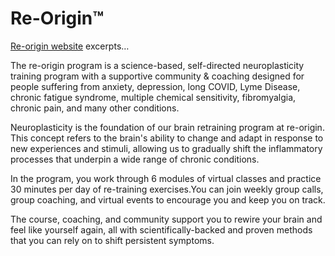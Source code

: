 # Re-Origin™

[Re-origin website](https://www.re-origin.com/) excerpts…

The re-origin program is a science-based, self-directed neuroplasticity training program with a supportive community & coaching designed for people suffering from anxiety, depression, long COVID, Lyme Disease, chronic fatigue syndrome, multiple chemical sensitivity, fibromyalgia, chronic pain, and many other conditions. 

Neuroplasticity is the foundation of our brain retraining program at re-origin. This concept refers to the brain's ability to change and adapt in response to new experiences and stimuli, allowing us to gradually shift the inflammatory processes that underpin a wide range of chronic conditions. 

In the program, you work through 6 modules of virtual classes and practice 30 minutes per day of re-training exercises.You can join weekly group calls, group coaching, and virtual events to encourage you and keep you on track.

The course, coaching, and community support you to rewire your brain and feel like yourself again, all with scientifically-backed and proven methods that you can rely on to shift persistent symptoms.
